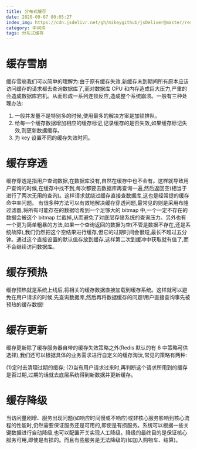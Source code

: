 ```yaml
---
title: 分布式缓存
date: 2020-09-07 00:05:27
index_img: https://cdn.jsdelivr.net/gh/mikeygithub/jsDeliver@master/resource/img/fbshc.jpg
category: 中间件
tags: 分布式缓存
---
```


# 缓存雪崩

缓存雪崩我们可以简单的理解为:由于原有缓存失效,新缓存未到期间所有原本应该访问缓存的请求都去查询数据库了,而对数据库 CPU 和内存造成巨大压力,严重的会造成数据库宕机。从而形成一系列连锁反应,造成整个系统崩溃。一般有三种处理办法:

1. 一般并发量不是特别多的时候,使用最多的解决方案是加锁排队。
2. 给每一个缓存数据增加相应的缓存标记,记录缓存的是否失效,如果缓存标记失效,则更新数据缓存。
3. 为 key 设置不同的缓存失效时间。

# 缓存穿透

缓存穿透是指用户查询数据,在数据库没有,自然在缓存中也不会有。这样就导致用户查询的时候,在缓存中找不到,每次都要去数据库再查询一遍,然后返回空(相当于进行了两次无用的查询)。这样请求就绕过缓存直接查数据库,这也是经常提的缓存命中率问题。
有很多种方法可以有效地解决缓存穿透问题,最常见的则是采用布隆过滤器,将所有可能存在的数据哈希到一个足够大的 bitmap 中,一个一定不存在的数据会被这个 bitmap 拦截掉,从而避免了对底层存储系统的查询压力。另外也有一个更为简单粗暴的方法,如果一个查询返回的数据为空(不管是数据不存在,还是系统故障),我们仍然把这个空结果进行缓存,但它的过期时间会很短,最长不超过五分钟。通过这个直接设置的默认值存放到缓存,这样第二次到缓冲中获取就有值了,而不会继续访问数据库。

# 缓存预热

缓存预热就是系统上线后,将相关的缓存数据直接加载到缓存系统。这样就可以避免在用户请求的时候,先查询数据库,然后再将数据缓存的问题!用户直接查询事先被预热的缓存数据!

# 缓存更新

缓存更新除了缓存服务器自带的缓存失效策略之外(Redis 默认的有 6 中策略可供选择),我们还可以根据具体的业务需求进行自定义的缓存淘汰,常见的策略有两种:

(1)定时去清理过期的缓存;
(2)当有用户请求过来时,再判断这个请求所用到的缓存是否过期,过期的话就去底层系统得到新数据并更新缓存。

# 缓存降级

当访问量剧增、服务出现问题(如响应时间慢或不响应)或非核心服务影响到核心流程的性能时,仍然需要保证服务还是可用的,即使是有损服务。系统可以根据一些关键数据进行自动降级,也可以配置开关实现人工降级。降级的最终目的是保证核心服务可用,即使是有损的。而且有些服务是无法降级的(如加入购物车、结算)。
